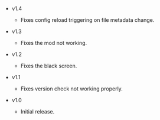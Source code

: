 - v1.4
  - Fixes config reload triggering on file metadata change.

- v1.3
  - Fixes the mod not working.

- v1.2
  - Fixes the black screen.

- v1.1
  - Fixes version check not working properly.

- v1.0
  - Initial release.
